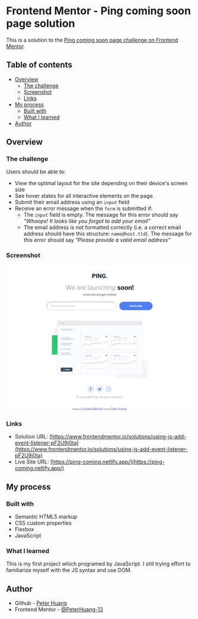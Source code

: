 # Frontend Mentor - Ping coming soon page solution

This is a solution to the [Ping coming soon page challenge on Frontend Mentor](https://www.frontendmentor.io/challenges/ping-single-column-coming-soon-page-5cadd051fec04111f7b848da).

## Table of contents

- [Overview](#overview)
  - [The challenge](#the-challenge)
  - [Screenshot](#screenshot)
  - [Links](#links)
- [My process](#my-process)
  - [Built with](#built-with)
  - [What I learned](#what-i-learned)
- [Author](#author)

## Overview

### The challenge

Users should be able to:

- View the optimal layout for the site depending on their device's screen size
- See hover states for all interactive elements on the page
- Submit their email address using an `input` field
- Receive an error message when the `form` is submitted if:
  - The `input` field is empty. The message for this error should say _"Whoops! It looks like you forgot to add your email"_
  - The email address is not formatted correctly (i.e. a correct email address should have this structure: `name@host.tld`). The message for this error should say _"Please provide a valid email address"_

### Screenshot

![](./screenshot.png)

### Links

- Solution URL: [https://www.frontendmentor.io/solutions/using-js-add-event-listener-pF2U9i0ta](https://www.frontendmentor.io/solutions/using-js-add-event-listener-pF2U9i0ta)
- Live Site URL: [https://ping-coming.netlify.app/](https://ping-coming.netlify.app/)

## My process

### Built with

- Semantic HTML5 markup
- CSS custom properties
- Flexbox
- JavaScript

### What I learned

This is my first project which programed by JavaScript. I still trying effort to familiarize myself with the JS syntax and use DOM.

## Author

- Github - [Peter Huang](https://github.com/PeterHuang-13)
- Frontend Mentor - [@PeterHuang-13](https://www.frontendmentor.io/profile/PeterHuang-13)
